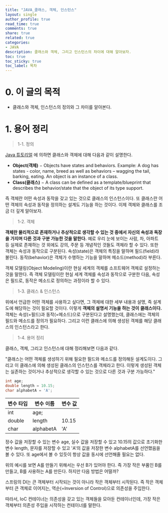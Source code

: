 ```yaml
---
title: "JAVA_클래스, 객체, 인스턴스"
layout: single
author_profile: true
read_time: true
comments: true
share: true
related: true
categories:
- JAVA
description: 클래스와 객체, 그리고 인스턴스의 차이에 대해 알아보자.
toc: true
toc_sticky: true
toc_label: 목차
---
```


# 0. 이 글의 목적

- 클래스와 객체, 인스턴스의 정의와 그 차이를 알아본다.





# 1. 용어 정리

> 1-1. 정의

[Java 튜토리얼](https://www.tutorialspoint.com/java/java_object_classes.htm) 에 의하면 클래스와 객체에 대해 다음과 같이 설명한다.

- **Object(객체)** − Objects have states and behaviors.
  Example: A dog has states - color, name, breed as well as
  behaviors – wagging the tail, barking, eating. An object is an instance of a class.
- **Class(클래스)** − A class can be defined as a template/blueprint that describes the behavior/state that the object of its type support.



즉 객체란 어떤 속성과 동작을 갖고 있는 것으로 클래스의 인스턴스이다. 또 클래스란 어떤 객체의 속성과 동작을 정의하는 설계도 기능을 하는 것이다. 이제 객체와 클래스를 조금 더 깊게 알아보자.



> 1-2. 객체

**객체란 물리적으로 존재하거나 추상적으로 생각할 수 있는 것 중에서 자신의 속성과 독장을 가지며 다른 것과 구분 가능한 것을 말한다.** 예로 우리 눈에 보이는 사람, 차, 아파트 등 실제로 존재하는 것 외에도 강의, 주문 등 개념적인 것들도 객체라 할 수 있다. 또한 객체는 속성과 동작으로 구분된다. 속성(state)은 객체의 특징을 말하며 필드(field)라 불린다. 동작(behavior)은 객체가 수행하는 기능을 말하며 메소드(method)라 부른다.



객체 모델링(Object Modeling)이란 현실 세계의 객체를 소프트웨어 객체로 설정하는 것을 말한다. 즉 객체 모델링이란 현실 세계 객체를 속성과 동작으로 구분한 다음, 속성은 필드로, 동작은 메소드로 정의하는 과정이라 할 수 있다.



> 1-3. 클래스 & 인스턴스

위에서 언급한 어떤 객체를 사용하고 싶다면, 그 객체에 대한 세부 내용과 설명, 즉 설계도에 해당하는 것이 필요할 것이다. 이렇게 **객체의 설명서 기능을 하는 것이 클래스이다.** 객체는 속성(=필드)과 동작(=메소드)으로 구분된다고 설명했는데, 클래스에는 객체의 필드와 메소드를 정의가 필요하다. 그리고 이런 클래스에 의해 생성된 객체를 해당 클래스의 인스턴스라고 한다.



> 1-4. 용어 정리

클래스, 객체, 그리고 인스턴스에 대해 정리해보면 다음과 같다.



"클래스는 어떤 객체를 생성하기 위해 필요한 필드와 메소드를 정의해둔 설계도이다. 그리고 이 클래스에 의해 생성된 클래스의 인스턴스를 객체라고 한다. 이렇게 생성된 객체는 실존하는 것이거나 추상적으로 생각할 수 있는 것으로 다른 것과 구분 가능하다."



```java
int age;
double length = 10.15;
char alphabetA = 'A';
```

| 변수 타입 | 변수 이름 | 변수 값 |
| --------- | --------- | ------- |
| int       | age;      |         |
| double    | length    | 10.15   |
| char      | alphabetA | 'A'     |

정수 값을 저장할 수 있는 변수 age, 실수 값을 저장할 수 있고 10.15의 값으로 초기화한 변수 length, 문자를 저장할 수 있고 'A'의 값을 저장한 변수 alphabetA를 선언했음을 볼 수 있다. 또 age에서 볼 수 있듯이 항상 값을 동시에 선언해줄 필요는 없다.

위의 예시를 보면 A를 만들기 위해서는 우선 B가 있어야 한다. 즉 가장 작은 부품인 B를 만들고, B를 사용하는 A를 만든다. 하지만 다음 방법은 어떨까?



스프링의 DI는 큰 객체부터 시작되는 것이 아니라 작은 객체부터 시작된다. 즉 작은 객체부터 큰 객체로 이어지는, 역순(=Inversion of Control)으로 의존성을 주입한다.

따라서, IoC 컨테이너는 의존성을 갖고 있는 객체들을 모아둔 컨테이너인데, 가장 작은 객체부터 의존성 주입을 시작하는 컨테이너를 말한다.